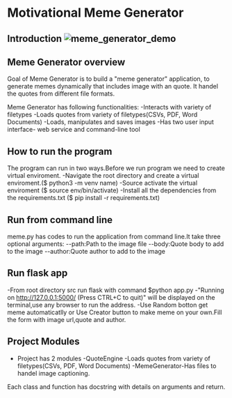 # Motivational Meme Generator 
## Introduction ![meme_generator_demo](https://user-images.githubusercontent.com/65842436/114586160-a7d06280-9c84-11eb-85a8-d9bfed9b214b.gif)


## Meme Generator overview
Goal of Meme Generator is to build a "meme generator" application, to generate memes dynamically that includes image with an quote. It handel the quotes from different file formats.

Meme Generator has following functionalities:
 -Interacts with variety of filetypes
 -Loads quotes from variety of filetypes(CSVs, PDF, Word Documents)
 -Loads, manipulates and saves images
 -Has two user input interface- web service and command-line tool


 ## How to run the program 
 The program can run in two ways.Before we run program we need to create virtual enviroment.
  -Navigate the root directory and create a virtual enviroment.($ python3 -m venv name)
  -Source activate the virtual enviroment ($ source env/bin/activate)
  -Install all the dependencies from the requirements.txt ($ pip install -r requirements.txt)
  
  ## Run from command line 
  meme.py has codes to run the application from command line.It take three optional arguments:
   --path:Path to the image file
   --body:Quote body to add to the image
   --author:Quote author to add to the image

 ## Run flask app
  -From root directory src run flask with command $python app.py
  -"Running on http://127.0.0.1:5000/ (Press CTRL+C to quit)" will be displayed on the terminal,use any browser to run the address.
  -Use Random botton get meme automaticatlly or Use Creator button to make meme on your own.Fill the form with image url,quote and author.

## Project Modules 
 - Project has 2 modules 
  -QuoteEngine -Loads quotes from variety of filetypes(CSVs, PDF, Word Documents)
  -MemeGenerator-Has files to handel image captioning.

  Each class and function has docstring with details on arguments and return.  


  









